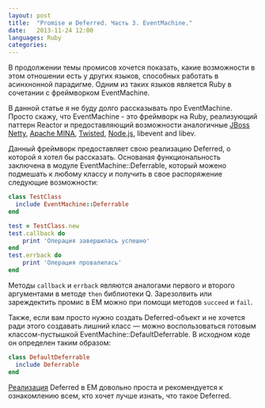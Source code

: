 ```yaml
---
layout: post
title:  "Promise и Deferred. Часть 3. EventMachine."
date:   2013-11-24 12:00
languages: Ruby
categories:
---
```


В продолжении темы промисов хочется показать, какие возможности в этом отношении есть у других языков, способных работать в асинхнонной парадигме. Одним из таких языков является Ruby в сочетании с фреймворком EventMachine.

В данной статье я не буду долго рассказывать про EventMachine. Просто скажу, что EventMachine - это фреймворк на Ruby, реализующий паттерн Reactor и предоставляющий возможности аналогичные [JBoss Netty](netty), [Apache MINA](mina), [Twisted](twisted), [Node.js](node), libevent and libev.

[netty]: http://www.jboss.org/netty
[mina]: http://mina.apache.org/ 
[twisted]: http://twistedmatrix.com
[node]: http://nodejs.org

<!--more-->

Данный фреймворк предоставляет свою реализацию Deferred, о которой я хотел бы рассказать. Основаная функциональность заключена в модуле EventMachine::Deferrable, который можено подмешать к любому классу и получить в свое распоряжение следующие возможности:

~~~ruby
class TestClass
  include EventMachine::Deferrable
end

test = TestClass.new
test.callback do
	print 'Операция завершилась успешно'
end
test.errback do
	print 'Операция провалилась'
end
~~~

Методы `callback` и `errback` являются аналогами первого и второго аргументами в методе `then` библиотеки Q. Зарезолвить или зареждектить промис в EM можно при помощи методов `succeed` и `fail`.

Также, если вам просто нужно создать Deferred-объект и не хочется ради этого создавать лишний класс — можно воспользоваться готовым классом-пустышкой EventMachine::DefaultDeferrable. В исходном коде он определен таким образом:

~~~ruby
class DefaultDeferrable
  include Deferrable
end
~~~

[Реализация][deferrable] Deferred в EM довольно проста и рекомендуется к ознакомлению всем, кто хочет лучше изнать, что такое Deferred.

[deferrable]: https://github.com/eventmachine/eventmachine/blob/master/lib/em/deferrable.rb